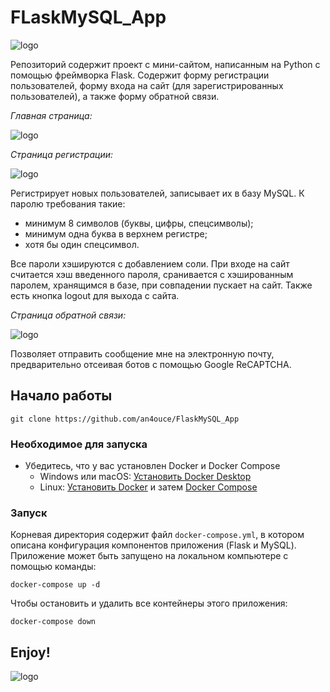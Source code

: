 # FLaskMySQL_App

![logo](https://github.com/an4ouce/FlaskMySQL_App/tree/master/pictures/flask_mysql.png)

Репозиторий содержит проект с мини-сайтом, написанным на Python с помощью фреймворка Flask.
Содержит форму регистрации пользователей, форму входа на сайт (для зарегистрированных пользователей), а также форму обратной связи.

*Главная страница:*

![logo](https://github.com/an4ouce/FlaskMySQL_App/tree/master/pictures/login.png)

*Страница регистрации:*

![logo](https://github.com/an4ouce/FlaskMySQL_App/tree/master/pictures/register.png)

Регистрирует новых пользователей, записывает их в базу MySQL. 
К паролю требования такие:
- минимум 8 символов (буквы, цифры, спецсимволы);
- минимум одна буква в верхнем регистре;
- хотя бы один спецсимвол.

Все пароли хэшируются с добавлением соли.
При входе на сайт считается хэш введенного пароля, сранивается с хэшированным паролем, хранящимся в базе, при совпадении пускает на сайт. Также есть кнопка logout для выхода с сайта.

*Страница обратной связи:*

![logo](https://github.com/an4ouce/FlaskMySQL_App/tree/master/pictures/message.png)

Позволяет отправить сообщение мне на электронную почту, предварительно отсеивая ботов с помощью Google ReCAPTCHA.

## Начало работы

```console
git clone https://github.com/an4ouce/FlaskMySQL_App
```

### Необходимое для запуска

- Убедитесь, что у вас установлен Docker и Docker Compose
  - Windows или macOS:
    [Установить Docker Desktop](https://www.docker.com/get-started)
  - Linux: [Установить Docker](https://www.docker.com/get-started) и затем
    [Docker Compose](https://github.com/docker/compose)

### Запуск

Корневая директория содержит файл `docker-compose.yml`, в котором описана конфигурация компонентов приложения (Flask и MySQL). Приложение может быть запущено на локальном компьютере с помощью команды:

```console
docker-compose up -d
```

Чтобы остановить и удалить все контейнеры этого приложения:

```console
docker-compose down
```

## Enjoy! 

![logo](https://github.com/an4ouce/FlaskMySQL_App/tree/master/pictures/151599-smaylik-veselyy-14.jpg)
